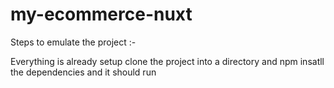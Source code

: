 # my-ecommerce-nuxt

Steps to emulate the project :-

Everything is already setup clone the project into a directory and npm insatll the dependencies and it should run
